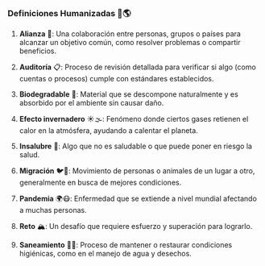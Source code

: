 ### Definiciones Humanizadas 🌿🌎

1. **Alianza** 🤝: Una colaboración entre personas, grupos o países para alcanzar un objetivo común, como resolver problemas o compartir beneficios.

2. **Auditoría** 📋: Proceso de revisión detallada para verificar si algo (como cuentas o procesos) cumple con estándares establecidos.

3. **Biodegradable** 🍂: Material que se descompone naturalmente y es absorbido por el ambiente sin causar daño.

4. **Efecto invernadero** ☀️🌫️: Fenómeno donde ciertos gases retienen el calor en la atmósfera, ayudando a calentar el planeta.

5. **Insalubre** 🚫: Algo que no es saludable o que puede poner en riesgo la salud.

6. **Migración** 🐦👣: Movimiento de personas o animales de un lugar a otro, generalmente en busca de mejores condiciones.

7. **Pandemia** 🌍😷: Enfermedad que se extiende a nivel mundial afectando a muchas personas.

8. **Reto** 🏔️: Un desafío que requiere esfuerzo y superación para lograrlo.

9. **Saneamiento** 🚰🧼: Proceso de mantener o restaurar condiciones higiénicas, como en el manejo de agua y desechos.

